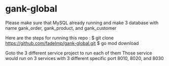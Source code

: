 # gank-global

Please make sure that MySQL already running and make 3 database with name gank_order, gank_product, and gank_customer

Here are the steps for running this repo : 
$ git clone https://github.com/fadelmp/gank-global.git
$ go mod download

Goto the 3 different service project to run each of them
Those service would run on 3 services with 3 different specific port 8010, 8020, and 8030